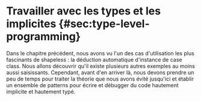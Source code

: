 # Travailler avec les types et les implicites {#sec:type-level-programming}

Dans le chapitre précédent, nous avons vu
l'un des cas d'utilisation les plus fascinants de shapeless :
la déduction automatique d'instance de case class.
Nous allons découvrir qu'il existe plusieurs autres exemples au moins aussi saisissants.
Cependant, avant d'en arriver là, nous devons prendre un peu de temps 
pour traiter la théorie que nous avons évité jusqu'ici
et établir un ensemble de patterns pour écrire et débugger du code 
hautement implicite et hautement typé.